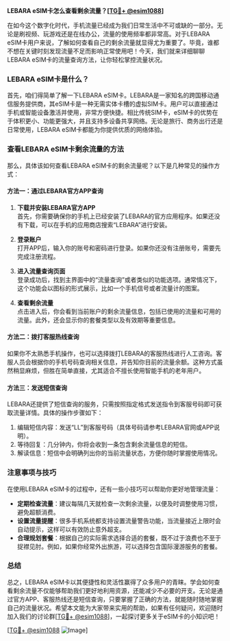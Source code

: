**LEBARA eSIM卡怎么查看剩余流量？[[TG💪+ @esim1088](https://t.me/s/esim1088)]**

在如今这个数字化时代，手机流量已经成为我们日常生活中不可或缺的一部分。无论是刷视频、玩游戏还是在线办公，流量的使用频率都非常高。对于LEBARA eSIM卡用户来说，了解如何查看自己的剩余流量就显得尤为重要了。毕竟，谁都不想在关键时刻发现流量不足而影响正常使用吧！今天，我们就来详细聊聊LEBARA eSIM卡的流量查询方法，让你轻松掌控流量状况。

### LEBARA eSIM卡是什么？

首先，咱们得简单了解一下LEBARA eSIM卡。LEBARA是一家知名的跨国移动通信服务提供商，其eSIM卡是一种无需实体卡槽的虚拟SIM卡。用户可以直接通过手机或智能设备激活并使用，非常方便快捷。相比传统SIM卡，eSIM卡的优势在于体积更小、功能更强大，并且支持多设备共享网络。无论是旅行、商务出行还是日常使用，LEBARA eSIM卡都能为你提供优质的网络体验。

### 查看LEBARA eSIM卡剩余流量的方法

那么，具体该如何查看LEBARA eSIM卡的剩余流量呢？以下是几种常见的操作方式：

#### 方法一：通过LEBARA官方APP查询

1. **下载并安装LEBARA官方APP**  
   首先，你需要确保你的手机上已经安装了LEBARA的官方应用程序。如果还没有下载，可以在手机的应用商店搜索“LEBARA”进行安装。

2. **登录账户**  
   打开APP后，输入你的账号和密码进行登录。如果你还没有注册账号，需要先完成注册流程。

3. **进入流量查询页面**  
   登录成功后，找到主界面中的“流量查询”或者类似的功能选项。通常情况下，这个功能会以图标的形式展示，比如一个手机信号或者流量计的图案。

4. **查看剩余流量**  
   点击进入后，你会看到当前账户的剩余流量信息，包括已使用的流量和可用的流量。此外，还会显示你的套餐类型以及有效期等重要信息。

#### 方法二：拨打客服热线查询

如果你不太熟悉手机操作，也可以选择拨打LEBARA的客服热线进行人工咨询。客服人员会根据你的手机号码查询相关信息，并告知你目前的流量余额。这种方式虽然稍显麻烦，但胜在简单直接，尤其适合不擅长使用智能手机的老年用户。

#### 方法三：发送短信查询

LEBARA还提供了短信查询的服务，只需按照指定格式发送指令到客服号码即可获取流量详情。具体的操作步骤如下：

1. 编辑短信内容：发送“LL”到客服号码（具体号码请参考LEBARA官网或APP说明）。
2. 等待回复：几分钟内，你将会收到一条包含剩余流量信息的短信。
3. 解读信息：短信中会明确列出你的当前流量状态，方便你随时掌握使用情况。

### 注意事项与技巧

在使用LEBARA eSIM卡的过程中，还有一些小技巧可以帮助你更好地管理流量：

- **定期检查流量**：建议每隔几天就检查一次剩余流量，以便及时调整使用习惯，避免超额消费。
- **设置流量提醒**：很多手机系统都支持设置流量警告功能，当流量接近上限时会自动提示，这样可以有效防止意外超支。
- **合理规划套餐**：根据自己的实际需求选择合适的套餐，既不过于浪费也不至于捉襟见肘。例如，如果你经常外出旅游，可以选择包含国际漫游服务的套餐。

### 总结

总之，LEBARA eSIM卡以其便捷性和灵活性赢得了众多用户的青睐。学会如何查看剩余流量不仅能够帮助我们更好地利用资源，还能减少不必要的开支。无论是通过官方APP、客服热线还是短信查询，只要掌握了正确的方法，就能随时随地掌握自己的流量状况。希望本文能为大家带来实用的帮助，如果有任何疑问，欢迎随时加入我们的讨论群[[TG💪+ @esim1088](https://t.me/s/esim1088)]，一起探讨更多关于eSIM卡的小知识吧！

[[TG💪+ @esim1088](https://t.me/s/esim1088) ![Image](https://i.postimg.cc/4NQfJmqS/Snipaste-2025-05-13-00-14-12.png)]